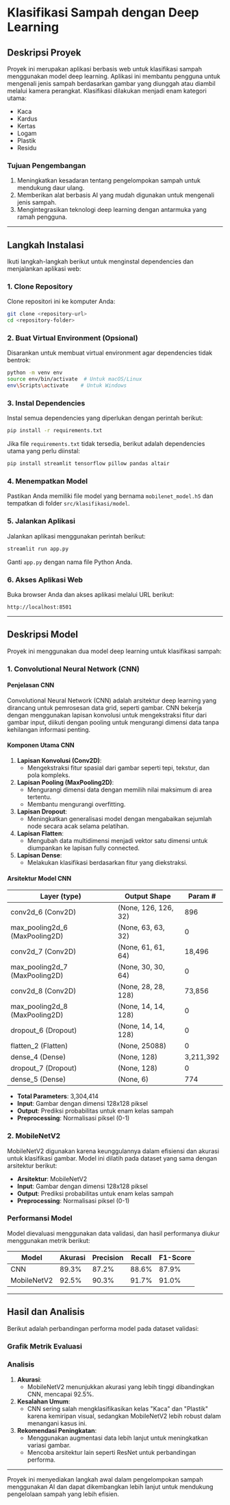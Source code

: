 # Klasifikasi Sampah dengan Deep Learning

## Deskripsi Proyek

Proyek ini merupakan aplikasi berbasis web untuk klasifikasi sampah menggunakan model deep learning. Aplikasi ini membantu pengguna untuk mengenali jenis sampah berdasarkan gambar yang diunggah atau diambil melalui kamera perangkat. Klasifikasi dilakukan menjadi enam kategori utama:

- Kaca
- Kardus
- Kertas
- Logam
- Plastik
- Residu

### Tujuan Pengembangan

1. Meningkatkan kesadaran tentang pengelompokan sampah untuk mendukung daur ulang.
2. Memberikan alat berbasis AI yang mudah digunakan untuk mengenali jenis sampah.
3. Mengintegrasikan teknologi deep learning dengan antarmuka yang ramah pengguna.

---

## Langkah Instalasi

Ikuti langkah-langkah berikut untuk menginstal dependencies dan menjalankan aplikasi web:

### 1. Clone Repository

Clone repositori ini ke komputer Anda:

```bash
git clone <repository-url>
cd <repository-folder>
```

### 2. Buat Virtual Environment (Opsional)

Disarankan untuk membuat virtual environment agar dependencies tidak bentrok:

```bash
python -m venv env
source env/bin/activate  # Untuk macOS/Linux
env\Scripts\activate    # Untuk Windows
```

### 3. Instal Dependencies

Instal semua dependencies yang diperlukan dengan perintah berikut:

```bash
pip install -r requirements.txt
```

Jika file `requirements.txt` tidak tersedia, berikut adalah dependencies utama yang perlu diinstal:

```bash
pip install streamlit tensorflow pillow pandas altair
```

### 4. Menempatkan Model

Pastikan Anda memiliki file model yang bernama `mobilenet_model.h5` dan tempatkan di folder `src/klasifikasi/model`.

### 5. Jalankan Aplikasi

Jalankan aplikasi menggunakan perintah berikut:

```bash
streamlit run app.py
```

Ganti `app.py` dengan nama file Python Anda.

### 6. Akses Aplikasi Web

Buka browser Anda dan akses aplikasi melalui URL berikut:

```
http://localhost:8501
```

---

## Deskripsi Model

Proyek ini menggunakan dua model deep learning untuk klasifikasi sampah:

### 1. **Convolutional Neural Network (CNN)**

#### Penjelasan CNN

Convolutional Neural Network (CNN) adalah arsitektur deep learning yang dirancang untuk pemrosesan data grid, seperti gambar. CNN bekerja dengan menggunakan lapisan konvolusi untuk mengekstraksi fitur dari gambar input, diikuti dengan pooling untuk mengurangi dimensi data tanpa kehilangan informasi penting.

#### Komponen Utama CNN

1. **Lapisan Konvolusi (Conv2D)**:
   - Mengekstraksi fitur spasial dari gambar seperti tepi, tekstur, dan pola kompleks.
2. **Lapisan Pooling (MaxPooling2D)**:
   - Mengurangi dimensi data dengan memilih nilai maksimum di area tertentu.
   - Membantu mengurangi overfitting.
3. **Lapisan Dropout**:
   - Meningkatkan generalisasi model dengan mengabaikan sejumlah node secara acak selama pelatihan.
4. **Lapisan Flatten**:
   - Mengubah data multidimensi menjadi vektor satu dimensi untuk diumpankan ke lapisan fully connected.
5. **Lapisan Dense**:
   - Melakukan klasifikasi berdasarkan fitur yang diekstraksi.

#### Arsitektur Model CNN

| Layer (type)                     | Output Shape         | Param #   |
| -------------------------------- | -------------------- | --------- |
| conv2d\_6 (Conv2D)               | (None, 126, 126, 32) | 896       |
| max\_pooling2d\_6 (MaxPooling2D)| (None, 63, 63, 32)   | 0         |
| conv2d\_7 (Conv2D)               | (None, 61, 61, 64)   | 18,496    |
| max\_pooling2d\_7 (MaxPooling2D)| (None, 30, 30, 64)   | 0         |
| conv2d\_8 (Conv2D)               | (None, 28, 28, 128)  | 73,856    |
| max\_pooling2d\_8 (MaxPooling2D)| (None, 14, 14, 128)  | 0         |
| dropout\_6 (Dropout)             | (None, 14, 14, 128)  | 0         |
| flatten\_2 (Flatten)             | (None, 25088)        | 0         |
| dense\_4 (Dense)                 | (None, 128)          | 3,211,392 |
| dropout\_7 (Dropout)             | (None, 128)          | 0         |
| dense\_5 (Dense)                 | (None, 6)            | 774       |

- **Total Parameters**: 3,304,414
- **Input**: Gambar dengan dimensi 128x128 piksel
- **Output**: Prediksi probabilitas untuk enam kelas sampah
- **Preprocessing**: Normalisasi piksel (0-1)

### 2. **MobileNetV2**

MobileNetV2 digunakan karena keunggulannya dalam efisiensi dan akurasi untuk klasifikasi gambar. Model ini dilatih pada dataset yang sama dengan arsitektur berikut:

- **Arsitektur**: MobileNetV2
- **Input**: Gambar dengan dimensi 128x128 piksel
- **Output**: Prediksi probabilitas untuk enam kelas sampah
- **Preprocessing**: Normalisasi piksel (0-1)

### Performansi Model

Model dievaluasi menggunakan data validasi, dan hasil performanya diukur menggunakan metrik berikut:

| Model       | Akurasi | Precision | Recall | F1-Score |
| ----------- | ------- | --------- | ------ | -------- |
| CNN         | 89.3%   | 87.2%     | 88.6%  | 87.9%    |
| MobileNetV2 | 92.5%   | 90.3%     | 91.7%  | 91.0%    |

---

## Hasil dan Analisis

Berikut adalah perbandingan performa model pada dataset validasi:

### Grafik Metrik Evaluasi



### Analisis

1. **Akurasi**:
   - MobileNetV2 menunjukkan akurasi yang lebih tinggi dibandingkan CNN, mencapai 92.5%.
2. **Kesalahan Umum**:
   - CNN sering salah mengklasifikasikan kelas "Kaca" dan "Plastik" karena kemiripan visual, sedangkan MobileNetV2 lebih robust dalam menangani kasus ini.
3. **Rekomendasi Peningkatan**:
   - Menggunakan augmentasi data lebih lanjut untuk meningkatkan variasi gambar.
   - Mencoba arsitektur lain seperti ResNet untuk perbandingan performa.

---

Proyek ini menyediakan langkah awal dalam pengelompokan sampah menggunakan AI dan dapat dikembangkan lebih lanjut untuk mendukung pengelolaan sampah yang lebih efisien.

